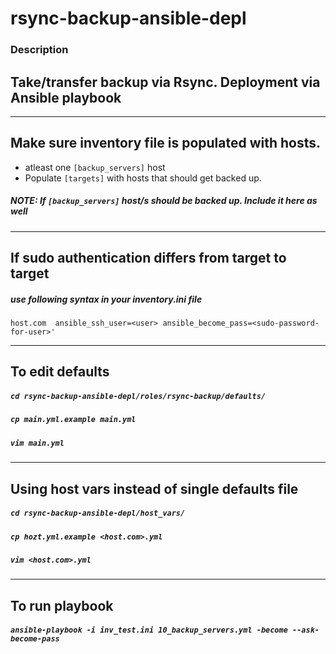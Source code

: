 # rsync-backup-ansible-depl

### Description
## Take/transfer backup via Rsync. Deployment via Ansible playbook


---
## Make sure inventory file is populated with hosts. 

* atleast one `[backup_servers]` host
* Populate `[targets]` with hosts that should get backed up. 
##### NOTE: If `[backup_servers]` host/s should be backed up. Include it here as well

---
## If sudo authentication differs from target to target

##### use following syntax in your inventory.ini file
```
host.com  ansible_ssh_user=<user> ansible_become_pass=<sudo-password-for-user>'
```

---
## To edit defaults
##### `cd rsync-backup-ansible-depl/roles/rsync-backup/defaults/`
##### `cp main.yml.example main.yml`
##### `vim main.yml`
---
## Using host vars instead of single defaults file
##### `cd rsync-backup-ansible-depl/host_vars/`
##### `cp hozt.yml.example <host.com>.yml`
##### `vim <host.com>.yml`
---
## To run playbook

##### `ansible-playbook -i inv_test.ini 10_backup_servers.yml -become --ask-become-pass`